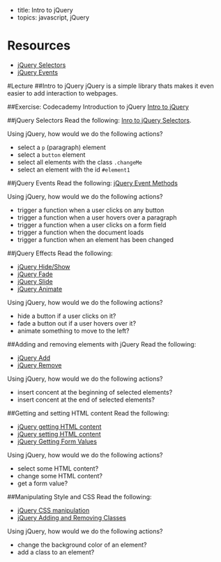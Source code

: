 - title: Intro to jQuery
- topics: javascript, jQuery

# Resources
- [jQuery Selectors](http://www.w3schools.com/jquery/jquery_selectors.asp)
- [jQuery Events](http://www.w3schools.com/jquery/jquery_events.asp)

#Lecture
##Intro to jQuery
jQuery is a simple library thats makes it even easier to add interaction to webpages. 

##Exercise: Codecademy Introduction to jQuery
[Intro to jQuery](https://www.codecademy.com/ja/courses/web-beginner-en-bay3D/0/1?curriculum_id=50a3fad8c7a770b5fd0007a1)

##jQuery Selectors
Read the following: [Inro to jQuery Selectors](http://www.w3schools.com/jquery/jquery_selectors.asp).

Using jQuery, how would we do the following actions?
- select a `p` (paragraph) element
- select a `button` element
- select all elements with the class `.changeMe`
- select an element with the id `#element1`

##jQuery Events
Read the following: [jQuery Event Methods](http://www.w3schools.com/jquery/jquery_events.asp)

Using jQuery, how would we do the following actions?
- trigger a function when a user clicks on any button
- trigger a function when a user hovers over a paragraph
- trigger a function when a user clicks on a form field
- trigger a function when the document loads
- trigger a function when an element has been changed

##jQuery Effects
Read the following: 
- [jQuery Hide/Show](http://www.w3schools.com/jquery/jquery_hide_show.asp)
- [jQuery Fade](http://www.w3schools.com/jquery/jquery_fade.asp)
- [jQuery Slide](http://www.w3schools.com/jquery/jquery_slide.asp)
- [jQuery Animate](http://www.w3schools.com/jquery/jquery_animate.asp)

Using jQuery, how would we do the following actions?
- hide a button if a user clicks on it?
- fade a button out if a user hovers over it?
- animate something to move to the left?

##Adding and removing elements with jQuery
Read the following: 
- [jQuery Add](http://www.w3schools.com/jquery/jquery_dom_add.asp)
- [jQuery Remove](http://www.w3schools.com/jquery/jquery_dom_remove.asp)

Using jQuery, how would we do the following actions?
- insert concent at the beginning of selected elements?
- insert concent at the end of selected elements?

##Getting and setting HTML content
Read the following: 
- [jQuery getting HTML content](http://www.w3schools.com/jquery/jquery_dom_get.asp)
- [jQuery setting HTML content](http://www.w3schools.com/jquery/jquery_dom_set.asp)
- [jQuery Getting Form Values](http://www.w3schools.com/jquery/html_val.asp)

Using jQuery, how would we do the following actions?
- select some HTML content?
- change some HTML content?
- get a form value?

##Manipulating Style and CSS
Read the following: 
- [jQuery CSS manipulation](http://www.w3schools.com/jquery/jquery_css.asp)
- [jQuery Adding and Removing Classes](http://www.w3schools.com/jquery/html_addclass.asp)

Using jQuery, how would we do the following actions?
- change the background color of an element?
- add a class to an element?
